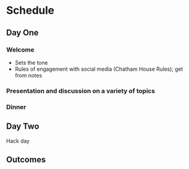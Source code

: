 # Schedule

## Day One

### Welcome
* Sets the tone
* Rules of engagement with social media (Chatham House Rules); get from
  notes

### Presentation and discussion on a variety of topics

### Dinner

## Day Two
Hack day

## Outcomes



